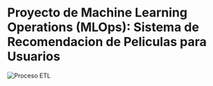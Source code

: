 

#         Proyecto de Machine Learning Operations (MLOps): Sistema de Recomendacion de Peliculas para Usuarios






![Proceso ETL](https://github.com/MariJo91/Proyecto_MLOps_Movies/blob/main/Gr%C3%A1fico%20de%20Etapas%20MLOps.jpg)

